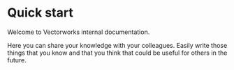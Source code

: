 # Quick start

Welcome to Vectorworks internal documentation.  
  
Here you can share your knowledge with your colleagues. Easily write those things that you know and that you think that could be useful for others in the future.
